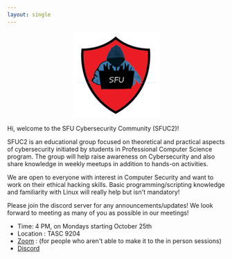 ```yaml
---
layout: single
---
```


<p align="center">
    <img src="./assets/images/logo.png" width="200" />
</p>

Hi, welcome to the SFU Cybersecurity Community (SFUC2)!

SFUC2 is an educational group focused on theoretical and practical aspects of cybersecurity initiated by students in Professional Computer Science program. The group will help raise awareness on Cybersecurity and also share knowledge in weekly meetups in addition to hands-on activities.

We are open to everyone with interest in Computer Security and want to work on their ethical hacking skills. Basic programming/scripting knowledge and familiarity with Linux will really help but isn't mandatory!

Please join the discord server for any announcements/updates! We look forward to meeting as many of you as possible in our meetings!

- Time: 4 PM, on Mondays starting October 25th
- Location : TASC 9204
- [Zoom](https://sfu.zoom.us/j/62331643610?pwd=YVIyb0VKbFhhcjRIem5KSXBQb2lTZz09) :  (for people who aren't able to make it to the in person sessions)
- [Discord](https://discord.gg/9SnYAHbpUh)
